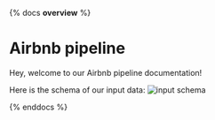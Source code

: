 {% docs __overview__ %}
# Airbnb pipeline

Hey, welcome to our Airbnb pipeline documentation!

Here is the schema of our input data:
![input schema](assests/input_schema.png)

{% enddocs %}